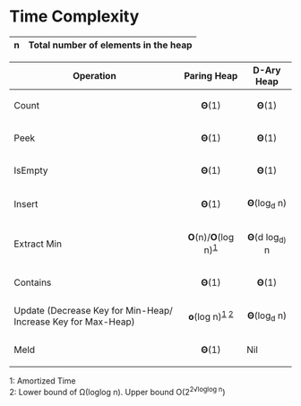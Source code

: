 # Time Complexity

| n | Total number of elements in the heap |
| ------------- | ------------- |

| Operation  | Paring Heap | D-Ary Heap |
| ------------- | ------------- | ------------ |
| Count     | <p align='center'>**Θ**(1)</p> | <p align='center'>**Θ**(1)</p> |
| Peek    | <p align='center'>**Θ**(1)</p> | <p align='center'>**Θ**(1)</p> |
| IsEmpty     | <p align='center'>**Θ**(1)</p> | <p align='center'>**Θ**(1)</p> |
| Insert  | <p align='center'>**Θ**(1)</p>  | <p align='center'>**Θ**(log<sub>d</sub> n)</p> |
| Extract Min  | <p align='center'>**O**(n)/**O**(log n)<sup>[1](#amortizedtime)</sup> | <p align='center'>**Θ**(d log<sub>d)</sub> n</p> |
| Contains     | <p align='center'>**Θ**(1)</p> | <p align='center'>**Θ**(1)</p> |
| Update (Decrease Key for Min-Heap/ Increase Key for Max-Heap) | <p align='center'>**o**(log n)<sup>[1](#amortizedtime) [2](#lowerupperbound)</sup></p> | <p align='center'>**Θ**(log<sub>d</sub> n)</p> |
| Meld | <p align='center'>**Θ**(1)</p> | Nil |

<a name="amortizedtime">1</a>: Amortized Time
<br><a name="lowerupperbound">2</a>: Lower bound of Ω(loglog n). Upper bound O(2<sup>2&radic;loglog n</sup>)
